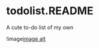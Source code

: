 # todolist.README
A cute to-do list of my own 

!image[image alt](https://github.com/layaravi04/todolist.README/blob/04447219be66f93ee132689f4d853598f1166660/Screenshot%20(5).png)
